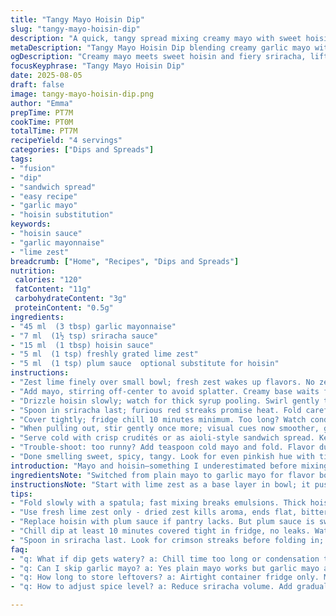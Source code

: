 ```yaml
---
title: "Tangy Mayo Hoisin Dip"
slug: "tangy-mayo-hoisin-dip"
description: "A quick, tangy spread mixing creamy mayo with sweet hoisin and a kick of sriracha. Adjusted quantities for a balanced zip. Substituted garlic mayo for plain for depth; swapped hoisin for plum sauce when missing. A touch of lime zest adds a fresh pop. Chill briefly to meld flavors, but watch for condensation — watery mayo ruins texture. Stir well before serving. Great with grilled veggies or as a sandwich spread. Mind the saltiness of plum sauce if swapping. The aroma shifts from sweet umami to zesty when lime hits. Bright, sticky, creamy. Times flexible; feel textures, watch appearance."
metaDescription: "Tangy Mayo Hoisin Dip blending creamy garlic mayo with sweet hoisin, smoky sriracha heat, and fresh lime zest. Chill for rich flavor and creamy texture."
ogDescription: "Creamy mayo meets sweet hoisin and fiery sriracha, lifted by lime zest. Chill well, fold gently, watch for condensation to keep texture tight."
focusKeyphrase: "Tangy Mayo Hoisin Dip"
date: 2025-08-05
draft: false
image: tangy-mayo-hoisin-dip.png
author: "Emma"
prepTime: PT7M
cookTime: PT0M
totalTime: PT7M
recipeYield: "4 servings"
categories: ["Dips and Spreads"]
tags:
- "fusion"
- "dip"
- "sandwich spread"
- "easy recipe"
- "garlic mayo"
- "hoisin substitution"
keywords:
- "hoisin sauce"
- "garlic mayonnaise"
- "lime zest"
breadcrumb: ["Home", "Recipes", "Dips and Spreads"]
nutrition: 
 calories: "120"
 fatContent: "11g"
 carbohydrateContent: "3g"
 proteinContent: "0.5g"
ingredients:
- "45 ml  (3 tbsp) garlic mayonnaise"
- "7 ml  (1½ tsp) sriracha sauce"
- "15 ml  (1 tbsp) hoisin sauce"
- "5 ml  (1 tsp) freshly grated lime zest"
- "5 ml  (1 tsp) plum sauce  optional substitute for hoisin"
instructions:
- "Zest lime finely over small bowl; fresh zest wakes up flavors. No zest? Use a few drops of lime juice instead."
- "Add mayo, stirring off-center to avoid splatter. Creamy base waits for punch."
- "Drizzle hoisin slowly; watch for thick syrup pooling. Swirl gently to fold—not whisk. Preserves texture; breaking mayo defeats purpose. If hoisin missing, plum sauce works but reduce later salt."
- "Spoon in sriracha last; furious red streaks promise heat. Fold carefully; too much stirring bruises mayo, breaks emulsion. Texture matters — creamy not runny."
- "Cover tightly; fridge chill 10 minutes minimum. Too long? Watch condensation forming—blot lid interior before sealing. Moisture dulls flavors, waterlogs mayo texture."
- "When pulling out, stir gently once more; visual cues now smoother, glossier surface."
- "Serve cold with crisp crudités or as aioli-style sandwich spread. Keep leftovers airtight; mayo can separate if left open."
- "Trouble-shoot: too runny? Add teaspoon cold mayo and fold. Flavor dull? Squeeze lime juice or add dash extra sriracha."
- "Done smelling sweet, spicy, tangy. Look for even pinkish hue with tiny lime specks scattered—sign of balance achieved."
introduction: "Mayo and hoisin—something I underestimated before mixing. Tried straight hoisin; too sweet, flat. Mayo tames that, rounds edges. But add a kick, a zing; lime zest lifts it from quiet to shout. Sriracha? A must. Brings smokey, fiery whisper behind sweet umami. Mixing them made me rethink balance—less precise measuring, more eye, feel, taste. Chill lets flavors marry, but too long? Condensation sneaks in. Always fold, never stir violently—texture ruins fast. This sandwich spread or dip became a quick rescue on lazy nights. Backups? Garlic mayo is no-brainer to add garlic notes instead of plain mayo; plum sauce replaces hoisin when pantry is bare. The zing from lime is my secret to waking this combo every time. Sensory cues got sharper: thick, shiny mayo with speckles of zest, aroma of sweet-spicy citrus—ready to dive in."
ingredientsNote: "Switched from plain mayo to garlic mayo for flavor boost without extra effort; you can use plain if avoiding garlic. Hoisin replaced by plum sauce if hoisin isn’t on hand, but note plum is sweeter and saltier—adjust heat accordingly or dilute with a pinch water before adding. Sriracha adds smoky heat; adjustable based on tolerance. Lime zest preferred over juice; juice thins mixture and adds unwanted liquid, but in a pinch, use a few drops. Always grate zest freshly, dried zest loses aroma and bitterness. Measure sriracha carefully; too much overwhelms subtlety. To keep creamy texture, folding technique matters—avoid rapid beating or whisking that might break emulsion. Serve chilled but not overly cold; too cold dulls aroma and mutes spice."
instructionsNote: "Start with lime zest as a base layer in bowl; it pushes aromatic oils upfront. Add mayonnaise next to prevent zest sticking to bowl. Pour hoisin slowly; it’s thick and prone to pooling—fold gently to incorporate without breaking texture. Introduce sriracha last to see color change in streaks, adding visual excitement. Folding technique critical: fold from edge inward with a spatula, slow and patient. Never beat or whisk like cake batter or it will separate. Cover and refrigerate at least 10 minutes to allow flavor melding; more time? Check lid for condensation—dry with paper towel if needed before sealing to keep sauce firm. Before serving, stir lightly—now sauce looks glossy, slightly thickened, uniform pinkish color with green zest flecks. Troubleshooting: too runny means add teaspoon more mayo and fold; flat flavor calls for extra lime juice or sriracha. Always taste before use—heat and acidity balance can shift depending on brand of ingredients."
tips:
- "Fold slowly with a spatula; fast mixing breaks emulsions. Thick hoisin tends to pool at bottom. Drizzle it down edges mostly, then fold gently; no whisking or rapid stirring. Keep mayo creamy, not runny. Slow patience wins here."
- "Use fresh lime zest only - dried zest kills aroma, ends flat, bitter notes sneak in. If zest not an option, few drops lime juice works, but avoid too much or dip thins out. Zest wakes up deep umami, pushes flavor forward musky-sweet-smoky layers."
- "Replace hoisin with plum sauce if pantry lacks. But plum sauce is sweeter, saltier. When swapping, reduce sriracha slightly. Test with teaspoon water if plum is thick. Adjust salt at end, watch for overpowering sweet salt hit that kills balance."
- "Chill dip at least 10 minutes covered tight in fridge, no leaks. Watch lid inside - if condensation appears, blot paper towel dry before re-sealing. Water droplets ruin texture, dull sharp flavors. Rest time lets sugars marry, flavors meld, dip thickens nicely."
- "Spoon in sriracha last. Look for crimson streaks before folding in; adds visual heat cue. Over stirring bruises mayo emulsion - dip goes oily, texture slips. Fold gently only till sriracha fades into glossy blush. Mild swirling better than aggressive mixes."
faq:
- "q: What if dip gets watery? a: Chill time too long or condensation trapped. Open lid often. Blot water inside lid with towel. Fold dip again. Add small spoon mayo to thicken; avoid added liquid at this point."
- "q: Can I skip garlic mayo? a: Yes plain mayo works but garlic mayo adds depth. Otherwise add pinch garlic powder or fresh minced garlic sparingly. Avoid raw garlic overpowering. Consider garlic flavor intensity when balancing sriracha and hoisin."
- "q: How long to store leftovers? a: Airtight container fridge only. Mayo can split if left open. Use within 3 days max. Smell test necessary. Texture degrades after that. If separated, fold lightly. No refreezing, flavor dulls fast after storage."
- "q: How to adjust spice level? a: Reduce sriracha volume. Add gradually. Start low. Taste. More lime juice can also tone down heat perception. If too spicy already, add cold mayo spoon by spoon. Balance salt and sweet from hoisin or plum sauce to buffer spiciness."

---
```

